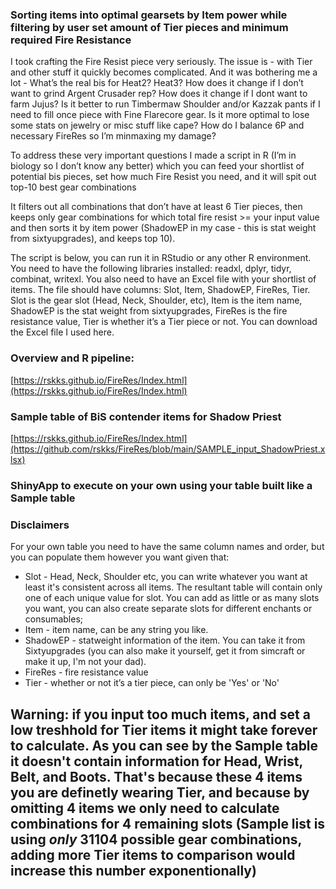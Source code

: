 ### Sorting items into optimal gearsets by Item power while filtering by user set amount of Tier pieces and minimum required Fire Resistance

I took crafting the Fire Resist piece very seriously. The issue is - with Tier and other stuff it quickly becomes complicated. And it was bothering me a lot - What’s the real bis for Heat2? Heat3? How does it change if I don’t want to grind Argent Crusader rep? How does it change if I dont want to farm Jujus? Is it better to run Timbermaw Shoulder and/or Kazzak pants if I need to fill once piece with Fine Flarecore gear. Is it more optimal to lose some stats on jewelry or misc stuff like cape? How do I balance 6P and necessary FireRes so I’m minmaxing my damage?

To address these very important questions I made a script in R (I’m in biology so I don’t know any better) which you can feed your shortlist of potential bis pieces, set how much Fire Resist you need, and it will spit out top-10 best gear combinations

It filters out all combinations that don’t have at least 6 Tier pieces, then keeps only gear combinations for which total fire resist >= your input value and then sorts it by item power (ShadowEP in my case - this is stat weight from sixtyupgrades), and keeps top 10).

The script is below, you can run it in RStudio or any other R environment. You need to have the following libraries installed: readxl, dplyr, tidyr, combinat, writexl. You also need to have an Excel file with your shortlist of items. The file should have columns: Slot, Item, ShadowEP, FireRes, Tier. Slot is the gear slot (Head, Neck, Shoulder, etc), Item is the item name, ShadowEP is the stat weight from sixtyupgrades, FireRes is the fire resistance value, Tier is whether it’s a Tier piece or not. You can download the Excel file I used here.

### Overview and R pipeline:

[https://rskks.github.io/FireRes/Index.html](https://rskks.github.io/FireRes/Index.html)

### Sample table of BiS contender items for Shadow Priest

[https://rskks.github.io/FireRes/Index.html](https://github.com/rskks/FireRes/blob/main/SAMPLE_input_ShadowPriest.xlsx)

### ShinyApp to execute on your own using your table built like a Sample table

### Disclaimers

For your own table you need to have the same column names and order, but you can populate them however you want given that:
- Slot - Head, Neck, Shoulder etc, you can write whatever you want at least it's consistent across all items. The resultant table will contain only one of each unique value for slot. You can add as little or as many slots you want, you can also create separate slots for different enchants or consumables;
- Item - item name, can be any string you like.
- ShadowEP - statweight information of the item. You can take it from Sixtyupgrades (you can also make it yourself, get it from simcraft or make it up, I'm not your dad).
- FireRes - fire resistance value
- Tier - whether or not it’s a tier piece, can only be 'Yes' or 'No'

## Warning: if you input too much items, and set a low treshhold for Tier items it might take forever to calculate. As you can see by the Sample table it doesn't contain information for Head, Wrist, Belt, and Boots. That's because these 4 items you are definetly wearing Tier, and because by omitting 4 items we only need to calculate combinations for 4 remaining slots (Sample list is using *only* 31104 possible gear combinations, adding more Tier items to comparison would increase this number exponentionally) 

